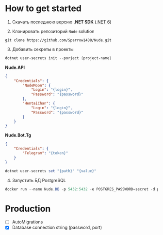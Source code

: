 # How to get started

1. Скачать последнюю версию **.NET SDK** ([.NET 6](https://dotnet.microsoft.com/en-us/download/dotnet/6.0))

2. Клонировать репозиторий `Nude` solution

```git
git clone https://github.com/Sparrow1488/Nude.git
```

3. Добавить секреты в проекты

```powershell
dotnet user-secrets init --porject {project-name}
```

**Nude.API**

```json
{
    "Credentials": {
        "NudeMoon": {
            "Login": "{login}",
            "Password": "{password}"
        },
        "HentaiChan": {
            "Login": "{login}",
            "Password": "{password}"
        }
    }
}
```

**Nude.Bot.Tg**

 ```json
 {
     "Credentials": {
         "Telegram": "{token}"
     }
 }
 ```

```powershell
dotnet user-secrets set "{path}" "{value}"
```

4. Запустить БД PostgreSQL

```powershell
docker run --name Nude.DB -p 5432:5432 -e POSTGRES_PASSWORD=secret -d postgres
```



# Production

- [ ] AutoMigrations
- [x] Database connection string (password, port)
